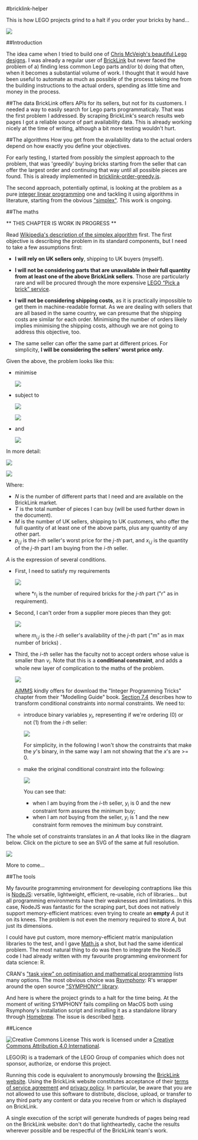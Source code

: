 #bricklink-helper

This is how LEGO projects grind to a halt if you order your bricks by hand...

![](docs/images/photo1.jpg)

##Introduction

The idea came when I tried to build one of [Chris McVeigh's beautiful Lego designs](http://chrismcveigh.com/cm/building_guides_-_technology.html). I was already a regular user of [BrickLink](http://www.bricklink.com/) but never faced the problem of a) finding less common Lego parts and/or b) doing that often, when it becomes a substantial volume of work. I thought that it would have been useful to automate as much as possible of the process taking me from the building instructions to the actual orders, spending as little time and money in the process.

##The data
BrickLink offers APIs for its sellers, but not for its customers. I needed a way to easily search for Lego parts programmaticaly. That was the first problem I addressed. By scraping BrickLink's search results web pages I got a reliable source of part availability data. This is already working nicely at the time of writing, although a bit more testing wouldn't hurt.

##The algorithms
How you get from the availability data to the actual orders depend on how exactly you define your objectives. 

For early testing, I started from possibly the simplest approach to the problem, that was 'greedily' buying bricks starting from the seller that can offer the largest order and continuing that way until all possible pieces are found. This is already implemented in [bricklink-order-greedy.js](bricklink-order-greedy.js).

The second approach, potentially optimal, is looking at the problem as a pure [integer linear programming](http://en.wikipedia.org/wiki/Integer_programming) one and tackling it using algorithms in literature, starting from the obvious ["simplex"](http://en.wikipedia.org/wiki/Simplex_algorithm). This work is ongoing.

##The maths

** THIS CHAPTER IS WORK IN PROGRESS **

Read [Wikipedia's description of the simplex algorithm](http://en.wikipedia.org/wiki/Simplex_algorithm) first. The first objective is describing the problem in its standard components, but I need to take a few assumptions first: 

- **I will rely on UK sellers only**, shipping to UK buyers (myself).

- **I will not be considering parts that are unavailable in their full quantity from at least one of the above BrickLink sellers**. Those are particularly rare and will be procured through the more expensive [LEGO “Pick a brick” service](http://shop.lego.com/en-GB/Pick-A-Brick-ByTheme).

- **I will not be considering shipping costs**, as it is practically impossible to get them in machine-readable format. As we are dealing with sellers that are all based in the same country, we can presume that the shipping costs are similar for each order. Minimising the number of orders likely implies minimising the shipping costs, although we are not going to address this objective, too.

- The same seller can offer the same part at different prices. For simplicity, **I will be considering the sellers' worst price only**. 

Given the above, the problem looks like this:

- minimise 
  
  ![](docs/images/007.gif)

- subject to 

  ![](docs/images/008.gif)

  ![](docs/images/009.gif)

- and

  ![](docs/images/010.gif)

In more detail:

![](docs/images/001.gif)

![](docs/images/002.gif)

Where:
- *N* is the number of different parts that I need and are available on the BrickLink market.
- *T* is the total number of pieces I can buy (will be used further down in the document).
- *M* is the number of UK sellers, shipping to UK customers, who offer the full quantity of at least one of the above parts, plus any quantity of any other part.
- *p<sub>i,j</sub>* is the *i-th* seller's worst price for the *j-th* part, and *x<sub>i,j</sub>* is the quantity of the *j-th* part I am buying from the *i-th* seller. 

*A* is the expression of several conditions. 

- First, I need to satisfy my requirements
  
  ![](docs/images/003.gif)

  where *r<sub>j</sub> is the number of required bricks for the *j-th* part ("r" as in requirement).

- Second, I can't order from a supplier more pieces than they got:
  
  ![](docs/images/004.gif)
  
  where *m<sub>i,j</sub>* is the *i-th* seller's availability of the *j-th* part ("m" as in max number of bricks) .

- Third, the *i-th* seller has the faculty not to accept orders whose value is smaller than *v<sub>i</sub>*. Note that this is a **conditional constraint**, and adds a whole new layer of complication to the maths of the problem.
  
  ![](docs/images/005.gif)

  [AIMMS](http://business.aimms.com/) kindly offers for download the "Integer Programming Tricks" chapter from their "Modelling Guide" book. [Section 7.4](http://www.aimms.com/aimms/download/manuals/aimms3om_integerprogrammingtricks.pdf) describes how to transform conditional constraints into normal constraints. We need to:

  - introduce binary variables *y<sub>i</sub>*, representing if we're ordering (0) or not (1) from the *i-th* seller:

    ![](docs/images/011.gif)

    For simplicity, in the following I won't show the constraints that make the *y*'s binary, in the same way I am not showing that the *x*'s are >= 0.

  - make the original conditional constraint into the following:

    ![](docs/images/012.gif)

    You can see that:
    - when I am buying from the *i-th* seller, *y<sub>i</sub>* is 0 and the new constraint form assures the minimum buy;
    - when I am *not* buying from the seller, *y<sub>i</sub>* is 1 and the new constraint form removes the minimum buy constraint. 

The whole set of constraints translates in an *A* that looks like in the diagram below. Click on the picture to see an SVG of the same at full resolution.

[![](docs/images/006.png)](docs/images/006.svg)

More to come...

##The tools

My favourite programming environment for developing contraptions like this is [NodeJS](http://nodejs.org/): versatile, lightweight, efficient, re-usable, rich of libraries... but all programming environments have their weaknesses and limitations. In this case, NodeJS was fantastic for the scraping part, but does not natively support memory-efficient matrices: even trying to create an **empty** *A* put it on its knees. The problem is not even the memory required to store *A*, but just its dimensions.

I could have put custom, more memory-efficient matrix manipulation libraries to the test, and I gave [Math.js](http://mathjs.org/) a shot, but had the same identical problem. The most natural thing to do was then to integrate the NodeJS code I had already written with my favourite programming environment for data science: R.

CRAN's ["task view" on optimisation and mathematical programming](http://cran.r-project.org/web/views/Optimization.html) lists many options. The most obvious choice was [Rsymphony](http://cran.r-project.org/web/packages/Rsymphony/Rsymphony.pdf): R's wrapper around the open source ["SYMPHONY" library](http://www.coin-or.org/projects/SYMPHONY.xml).

And here is where the project grinds to a halt for the time being. At the moment of writing SYMPHONY fails compiling on MacOS both using Rsymphony's installation script and installing it as a standalone library through [Homebrew](http://brew.sh/). The issue is described [here](https://github.com/Homebrew/homebrew-science/issues/873).

##Licence

![Creative Commons License](http://i.creativecommons.org/l/by/4.0/88x31.png "Creative Commons License") This work is licensed under a [Creative Commons Attribution 4.0 International](http://creativecommons.org/licenses/by/4.0/).

LEGO(R) is a trademark of the LEGO Group of companies which does not sponsor, authorize, or endorse this project.  

Running this code is equivalent to anonymously browsing the [BrickLink website](http://www.bricklink.com/). Using the BrickLink website constitutes acceptance of their [terms of service agreement](http://www.bricklink.com/help.asp?helpID=1919) and [privacy policy](http://www.bricklink.com/help.asp?helpID=47). In particular, be aware that you are not allowed to use this software to distribute, disclose, upload, or transfer to any third party any content or data you receive from or which is displayed on BrickLink.

A single execution of the script will generate hundreds of pages being read on the BrickLink website: don't do that lightheartedly, cache the results wherever possible and be respectful of the BrickLink team's work.
